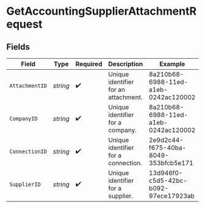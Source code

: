 # GetAccountingSupplierAttachmentRequest


## Fields

| Field                                | Type                                 | Required                             | Description                          | Example                              |
| ------------------------------------ | ------------------------------------ | ------------------------------------ | ------------------------------------ | ------------------------------------ |
| `AttachmentID`                       | *string*                             | :heavy_check_mark:                   | Unique identifier for an attachment. | 8a210b68-6988-11ed-a1eb-0242ac120002 |
| `CompanyID`                          | *string*                             | :heavy_check_mark:                   | Unique identifier for a company.     | 8a210b68-6988-11ed-a1eb-0242ac120002 |
| `ConnectionID`                       | *string*                             | :heavy_check_mark:                   | Unique identifier for a connection.  | 2e9d2c44-f675-40ba-8049-353bfcb5e171 |
| `SupplierID`                         | *string*                             | :heavy_check_mark:                   | Unique identifier for a supplier.    | 13d946f0-c5d5-42bc-b092-97ece17923ab |